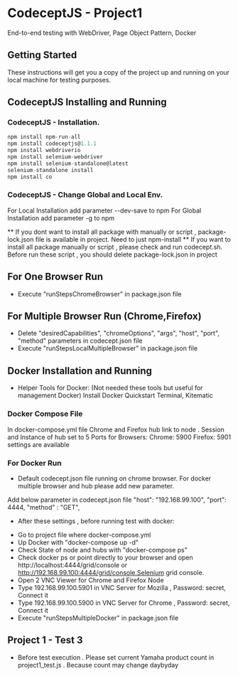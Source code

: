 # CodeceptJS - Project1

End-to-end testing with WebDriver, Page Object Pattern, Docker 

## Getting Started

These instructions will get you a copy of the project up and running on your local machine for testing purposes. 

## CodeceptJS Installing and Running

### CodeceptJS - Installation.

```javascript 
npm install npm-run-all
npm install codeceptjs@1.1.1 
npm install webdriverio 
npm install selenium-webdriver 
npm install selenium-standalone@latest 
selenium-standalone install
npm install co
```

### CodeceptJS - Change Global and Local Env. 
For Local Installation add parameter --dev-save to npm
For Global Installation add parameter -g to npm

** If you dont want to install all package with manually or script , package-lock.json file is available in project. Need to just npm-install
** If you want to install all package manually or script , please check and run codecept.sh. Before run these script , you should delete package-lock.json in project

## For One Browser Run

- Execute "runStepsChromeBrowser" in package.json file

## For Multiple Browser Run (Chrome,Firefox)

- Delete "desiredCapabilities", "chromeOptions", "args", "host", "port", "method" parameters in codecept.json file 
- Execute "runStepsLocalMultipleBrowser" in package.json file

## Docker Installation and Running

* Helper Tools for Docker: (Not needed these tools but useful for management Docker)
Install Docker Quickstart Terminal, Kitematic

### Docker Compose File
In docker-compose.yml file
Chrome and Firefox hub link to node .
Session and Instance of hub set to 5
Ports for Browsers: Chrome: 5900 Firefox: 5901 settings are available

### For Docker Run

* Default codecept.json file running on chrome browser. For docker multiple browser and hub please add new parameter.

Add below parameter in codecept.json file
"host": "192.168.99.100",
"port": 4444,
"method" : "GET",
  
* After these settings , before running test with docker:

- Go to project file where docker-compose.yml
- Up Docker with "docker-compose up -d"
- Check State of node and hubs with "docker-compose ps"
- Check docker ps or point directly to your browser and open http://localhost:4444/grid/console or http://192.168.99.100:4444/grid/console.Selenium grid console.
- Open 2 VNC Viewer for Chrome and Firefox Node
- Type 192.168.99.100.5901 in VNC Server for Mozilla , Password: secret, Connect it
- Type 192.168.99.100.5900 in VNC Server for Chrome , Password: secret, Connect it 
- Execute "runStepsMultipleDocker" in package.json file

## Project 1 - Test 3
- Before test execution . Please set current Yamaha product count in project1_test.js . Because count may change daybyday



